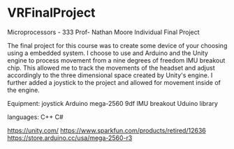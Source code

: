 # VRFinalProject

Microprocessors - 333
Prof- Nathan Moore
Individual Final Project

The final project for this course was to create some device of your choosing using a embedded system. I choose to use and Arduino and the Unity engine to process movement from a nine degrees of freedom IMU breakout chip. This allowed me to track the movements of the headset and adjust accordingly to the three dimensional space created by Unity's engine. I further added a joystick to the project and allowed for movement inside of the engine.

Equipment:
joystick 
Arduino mega-2560
9df IMU breakout 
Uduino library 

languages:
C++
C#

https://unity.com/
https://www.sparkfun.com/products/retired/12636
https://store.arduino.cc/usa/mega-2560-r3
